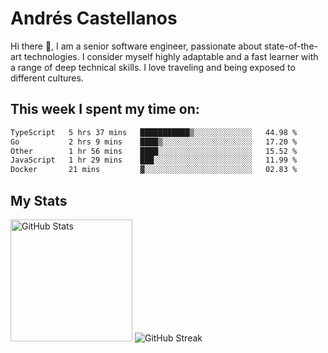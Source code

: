 # Andrés Castellanos

Hi there 👋, I am a senior software engineer, passionate about state-of-the-art technologies. I consider myself highly adaptable and a fast learner with a range of deep technical skills. I love traveling and being exposed to different cultures.

## This week I spent my time on:

<!--START_SECTION:waka-->

```txt
TypeScript   5 hrs 37 mins   ███████████▒░░░░░░░░░░░░░   44.98 %
Go           2 hrs 9 mins    ████▒░░░░░░░░░░░░░░░░░░░░   17.20 %
Other        1 hr 56 mins    ████░░░░░░░░░░░░░░░░░░░░░   15.52 %
JavaScript   1 hr 29 mins    ███░░░░░░░░░░░░░░░░░░░░░░   11.99 %
Docker       21 mins         ▓░░░░░░░░░░░░░░░░░░░░░░░░   02.83 %
```

<!--END_SECTION:waka-->

## My Stats

<img height="195" src="https://github-readme-stats.vercel.app/api?username=andrescv&show_icons=true&theme=onedark&hide_border=true&card_width=495" alt="GitHub Stats" />

<img src="https://streak-stats.demolab.com?user=andrescv&theme=one-dark-pro&hide_border=true" alt="GitHub Streak" />
